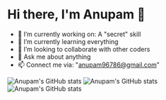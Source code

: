 # Hi there, I'm Anupam 👋

- 🔭 I’m currently working on: A "secret" skill
- 🌱 I’m currently learning everything
- 👯 I’m looking to collaborate with other coders
- 💬 Ask me about anything
- 📫 Connect me via: "anupam96786@gmail.com"

[comment]: <> (- ⚡ Fun fact: Sometimes forget to eat)


![Anupam's GitHub stats](https://github-readme-stats.vercel.app/api?username=Anupam96786&show_icons=true&theme=dark&include_all_commits=true&count_private=true)
![Anupam's GitHub stats](https://github-readme-stats.vercel.app/api/top-langs/?username=Anupam96786&layout=compact&theme=dark&hide=jupyter%20notebook)
![Anupam's GitHub stats](https://activity-graph.herokuapp.com/graph?username=Anupam96786&theme=xcode)

